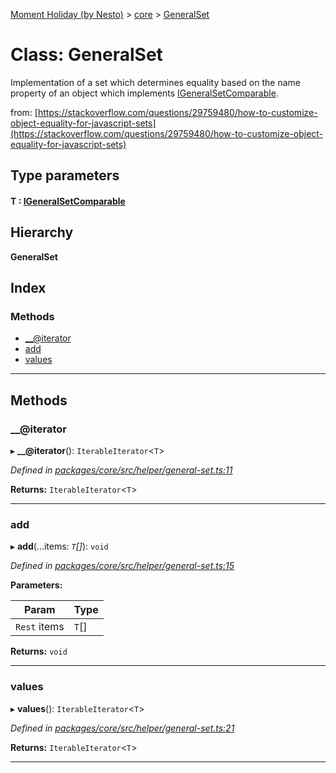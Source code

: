 [Moment Holiday (by Nesto)](../README.md) > [core](../modules/core.md) > [GeneralSet](../classes/core.generalset.md)

# Class: GeneralSet

Implementation of a set which determines equality based on the name property of an object which implements [IGeneralSetComparable](../interfaces/core.igeneralsetcomparable.md).

from: [https://stackoverflow.com/questions/29759480/how-to-customize-object-equality-for-javascript-sets](https://stackoverflow.com/questions/29759480/how-to-customize-object-equality-for-javascript-sets)

## Type parameters
#### T :  [IGeneralSetComparable](../interfaces/core.igeneralsetcomparable.md)
## Hierarchy

**GeneralSet**

## Index

### Methods

* [__@iterator](core.generalset.md#___iterator)
* [add](core.generalset.md#add)
* [values](core.generalset.md#values)

---

## Methods

<a id="___iterator"></a>

###  __@iterator

▸ **__@iterator**(): `IterableIterator`<`T`>

*Defined in [packages/core/src/helper/general-set.ts:11](https://github.com/nesto-software/moment-holiday/blob/c39e49d/packages/core/src/helper/general-set.ts#L11)*

**Returns:** `IterableIterator`<`T`>

___
<a id="add"></a>

###  add

▸ **add**(...items: *`T`[]*): `void`

*Defined in [packages/core/src/helper/general-set.ts:15](https://github.com/nesto-software/moment-holiday/blob/c39e49d/packages/core/src/helper/general-set.ts#L15)*

**Parameters:**

| Param | Type |
| ------ | ------ |
| `Rest` items | `T`[] |

**Returns:** `void`

___
<a id="values"></a>

###  values

▸ **values**(): `IterableIterator`<`T`>

*Defined in [packages/core/src/helper/general-set.ts:21](https://github.com/nesto-software/moment-holiday/blob/c39e49d/packages/core/src/helper/general-set.ts#L21)*

**Returns:** `IterableIterator`<`T`>

___

